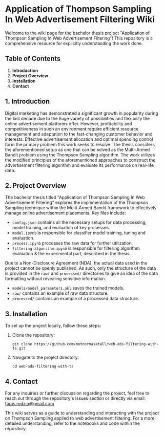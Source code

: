
# Application of Thompson Sampling In Web Advertisement Filtering Wiki

Welcome to the wiki page for the bachelor thesis project "Application of Thompson Sampling In Web Advertisement Filtering"! This repository is a comprehensive resource for explicitly understanding the work done.

## Table of Contents

1. **Introduction**
2. **Project Overview**
3. **Installation**
4. **Contact**

## 1. Introduction

Digital marketing has demonstrated a significant growth in popularity during the last decade due to the huge variety of possibilities and flexibility the online advertisement platforms offer. However, profitability and competitiveness in such an environment require efficient resource management and adaptation to the fast-changing customer behavior and interests. Effective advertisement allocation and optimal spending control form the primary problem this work seeks to resolve. The thesis considers the aforementioned setup as one that can be solved as the Multi-Armed Bandit problem using the Thompson Sampling algorithm. The work utilizes the modified principles of the aforementioned approaches to construct the advertisement filtering algorithm and evaluate its performance on real-life data.

## 2. Project Overview

The bachelor thesis titled "Application of Thompson Sampling In Web Advertisement Filtering" explores the implementation of the Thompson Sampling technique within the Multi-Armed Bandit framework to effectively manage online advertisement placements. Key files include:

- `config.json` contains all the necessary setups for data processing, model training, and evaluation of key processes. 
- `model.ipynb` is responsible for classifier model training, tuning and evaluation.
- `process.ipynb` processes the raw data for further utilization.
- `filtering-algorithm.ipynb` is responsible for filtering algorithm evaluation & the experimental part, described in the thesis.

Due to a Non-Disclosure Agreement (NDA), the actual data used in the project cannot be openly published. As such, only the structure of the data is provided in the `raw/` and `processed/` directories to give an idea of the data formatting without revealing sensitive information.

- `models/model_parameters.pkl` saves the trained models.
- `raw/` contains an example of raw data structure.
- `processed/` contains an example of a processed data structure.


## 3. Installation

To set up the project locally, follow these steps:
1. Clone the repository:
   ```
   git clone https://github.com/notnormasatall/web-ads-filtering-with-ts.git
   ```
2. Navigate to the project directory:
   ```
   cd web-ads-filtering-with-ts
   ```

## 4. Contact

For any inquiries or further discussion regarding the project, feel free to reach out through the repository's Issues section or directly via email: taras.rodzin@gmail.com

This wiki serves as a guide to understanding and interacting with the project on Thompson Sampling applied to web advertisement filtering. For a more detailed understanding, refer to the notebooks and code within the repository.
